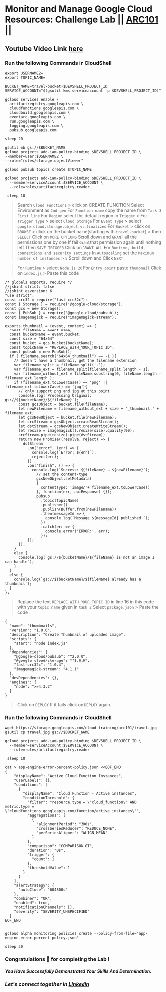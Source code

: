 # Monitor and Manage Google Cloud Resources: Challenge Lab || [ARC101](https://www.cloudskillsboost.google/focuses/60441?parent=catalog) ||

## Youtube Video Link [here]()

### Run the following Commands in CloudShell

```
export USERNAME2=
export TOPIC_NAME=
```
```
BUCKET_NAME=travel-bucket-$DEVSHELL_PROJECT_ID
SERVICE_ACCOUNT="$(gsutil kms serviceaccount -p $DEVSHELL_PROJECT_ID)"

gcloud services enable \
  artifactregistry.googleapis.com \
  cloudfunctions.googleapis.com \
  cloudbuild.googleapis.com \
  eventarc.googleapis.com \
  run.googleapis.com \
  logging.googleapis.com \
  pubsub.googleapis.com

sleep 20

gsutil mb gs://$BUCKET_NAME
gcloud projects add-iam-policy-binding $DEVSHELL_PROJECT_ID \
--member=user:$USERNAME2 \
--role="roles/storage.objectViewer"

gcloud pubsub topics create $TOPIC_NAME

gcloud projects add-iam-policy-binding $DEVSHELL_PROJECT_ID \
  --member=serviceAccount:$SERVICE_ACCOUNT \
  --role=roles/artifactregistry.reader

 sleep 10

```
> Search ```Cloud Functions``` > click on CREATE FUNCTION
> Select Environment as ``2nd gen``
> For ``Function name`` copy the name from ``Task 3 First line``
> For ``Region`` select the default region
> In `Trigger` > For ``Trigger type`` > select ``Cloud Storage``
> For ``Event Type`` > select `google.cloud.storage.object.v1.finalized`
> For ``Bucket`` > click on ```BROWSE``` > click on the bucket name(starting with ```travel-bucket```) > then ``SELECT``
> Click on `MORE OPTIONS`
> Scroll down and `GRANT` all the permissions one by one
> If fail ``Grant``that permission again until nothing left
> Then ``SAVE TRIGGER``
> Click on ``GRANT ALL``
> For `` Runtime, build, connections and security settings ``
> In ``Autoscaling`` set the ```Maximum number of instances``` > `5`
> Scroll down and Click ```NEXT```

> For ``Runtime`` > select ``Node.js 20``
> For ``Entry point`` paste `thumbnail`
> Click on ``index.js`` > Paste this code
```
/* globals exports, require */
//jshint strict: false
//jshint esversion: 6
"use strict";
const crc32 = require("fast-crc32c");
const { Storage } = require('@google-cloud/storage');
const gcs = new Storage();
const { PubSub } = require('@google-cloud/pubsub');
const imagemagick = require("imagemagick-stream");

exports.thumbnail = (event, context) => {
  const fileName = event.name;
  const bucketName = event.bucket;
  const size = "64x64"
  const bucket = gcs.bucket(bucketName);
  const topicName = "REPLACE_WITH_YOUR_TOPIC ID";
  const pubsub = new PubSub();
  if ( fileName.search("64x64_thumbnail") == -1 ){
    // doesn't have a thumbnail, get the filename extension
    var filename_split = fileName.split('.');
    var filename_ext = filename_split[filename_split.length - 1];
    var filename_without_ext = fileName.substring(0, fileName.length - filename_ext.length );
    if (filename_ext.toLowerCase() == 'png' || filename_ext.toLowerCase() == 'jpg'){
      // only support png and jpg at this point
      console.log(`Processing Original: gs://${bucketName}/${fileName}`);
      const gcsObject = bucket.file(fileName);
      let newFilename = filename_without_ext + size + '_thumbnail.' + filename_ext;
      let gcsNewObject = bucket.file(newFilename);
      let srcStream = gcsObject.createReadStream();
      let dstStream = gcsNewObject.createWriteStream();
      let resize = imagemagick().resize(size).quality(90);
      srcStream.pipe(resize).pipe(dstStream);
      return new Promise((resolve, reject) => {
        dstStream
          .on("error", (err) => {
            console.log(`Error: ${err}`);
            reject(err);
          })
          .on("finish", () => {
            console.log(`Success: ${fileName} → ${newFilename}`);
              // set the content-type
              gcsNewObject.setMetadata(
              {
                contentType: 'image/'+ filename_ext.toLowerCase()
              }, function(err, apiResponse) {});
              pubsub
                .topic(topicName)
                .publisher()
                .publish(Buffer.from(newFilename))
                .then(messageId => {
                  console.log(`Message ${messageId} published.`);
                })
                .catch(err => {
                  console.error('ERROR:', err);
                });
          });
      });
    }
    else {
      console.log(`gs://${bucketName}/${fileName} is not an image I can handle`);
    }
  }
  else {
    console.log(`gs://${bucketName}/${fileName} already has a thumbnail`);
  }
};
```
> Replace the text ``REPLACE_WITH_YOUR_TOPIC ID`` in line 16 in this code with your ```topic name``` given in ```task 2```
> Select ``package.json`` > Paste the code
```
{
  "name": "thumbnails",
  "version": "1.0.0",
  "description": "Create Thumbnail of uploaded image",
  "scripts": {
    "start": "node index.js"
  },
  "dependencies": {
    "@google-cloud/pubsub": "^2.0.0",
    "@google-cloud/storage": "^5.0.0",
    "fast-crc32c": "1.0.4",
    "imagemagick-stream": "4.1.1"
  },
  "devDependencies": {},
  "engines": {
    "node": ">=4.3.2"
  }
}
```
> Click on `DEPLOY`
> If it fails click on ``DEPLOY`` again.

### Run the following Commands in CloudShell
```
wget https://storage.googleapis.com/cloud-training/arc101/travel.jpg
gsutil cp travel.jpg gs://$BUCKET_NAME

gcloud projects add-iam-policy-binding $DEVSHELL_PROJECT_ID \
  --member=serviceAccount:$SERVICE_ACCOUNT \
  --role=roles/artifactregistry.reader

 sleep 10

cat > app-engine-error-percent-policy.json <<EOF_END
{
    "displayName": "Active Cloud Function Instances",
    "userLabels": {},
    "conditions": [
      {
        "displayName": "Cloud Function - Active instances",
        "conditionThreshold": {
          "filter": "resource.type = \"cloud_function\" AND metric.type = \"cloudfunctions.googleapis.com/function/active_instances\"",
          "aggregations": [
            {
              "alignmentPeriod": "300s",
              "crossSeriesReducer": "REDUCE_NONE",
              "perSeriesAligner": "ALIGN_MEAN"
            }
          ],
          "comparison": "COMPARISON_GT",
          "duration": "0s",
          "trigger": {
            "count": 1
          },
          "thresholdValue": 1
        }
      }
    ],
    "alertStrategy": {
      "autoClose": "604800s"
    },
    "combiner": "OR",
    "enabled": true,
    "notificationChannels": [],
    "severity": "SEVERITY_UNSPECIFIED"
  }
EOF_END


gcloud alpha monitoring policies create --policy-from-file="app-engine-error-percent-policy.json"

sleep 30

```

### Congratulations 🎉 for completing the Lab !

##### *You Have Successfully Demonstrated Your Skills And Determination.*

### *Let's connect together in [Linkedin](https://www.linkedin.com/in/soumen-kumar-26364a271/)*
